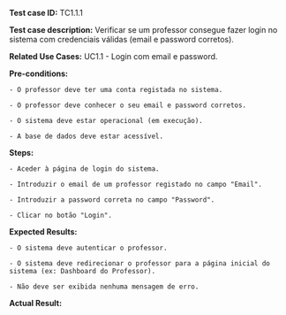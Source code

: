 **Test case ID:** TC1.1.1

**Test case description:** Verificar se um professor consegue fazer login no sistema com credenciais válidas (email e password corretos).

**Related Use Cases:** UC1.1 - Login com email e password.

**Pre-conditions:**

    - O professor deve ter uma conta registada no sistema.

    - O professor deve conhecer o seu email e password corretos.

    - O sistema deve estar operacional (em execução).

    - A base de dados deve estar acessível.

**Steps:**

    - Aceder à página de login do sistema.

    - Introduzir o email de um professor registado no campo "Email".

    - Introduzir a password correta no campo "Password".

    - Clicar no botão "Login".

**Expected Results:**

    - O sistema deve autenticar o professor.

    - O sistema deve redirecionar o professor para a página inicial do sistema (ex: Dashboard do Professor).

    - Não deve ser exibida nenhuma mensagem de erro.

**Actual Result:**